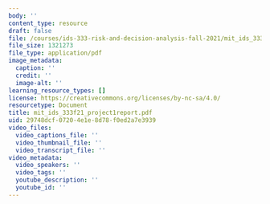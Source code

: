 ```yaml
---
body: ''
content_type: resource
draft: false
file: /courses/ids-333-risk-and-decision-analysis-fall-2021/mit_ids_333f21_project1report.pdf
file_size: 1321273
file_type: application/pdf
image_metadata:
  caption: ''
  credit: ''
  image-alt: ''
learning_resource_types: []
license: https://creativecommons.org/licenses/by-nc-sa/4.0/
resourcetype: Document
title: mit_ids_333f21_project1report.pdf
uid: 29748dcf-0720-4e1e-8d78-f0ed2a7e3939
video_files:
  video_captions_file: ''
  video_thumbnail_file: ''
  video_transcript_file: ''
video_metadata:
  video_speakers: ''
  video_tags: ''
  youtube_description: ''
  youtube_id: ''
---
```

